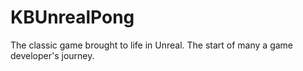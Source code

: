 # KBUnrealPong
The classic game brought to life in Unreal. The start of many a game developer's journey.
